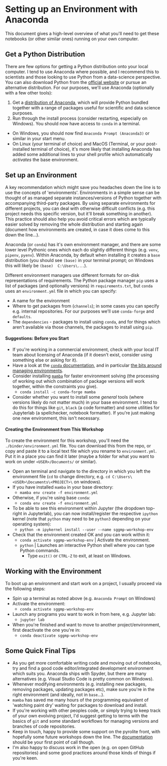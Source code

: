 # Setting up an Environment with Anaconda

This document gives a high-level overview of what you'll need to get these
notebooks (or other similar ones) running on your own computer.

## Get a Python Distribution

There are few options for getting a Python distribution onto your local computer.
I tend to use Anaconda where possible, and I recommend this to scientists
and those looking to use Python from a data-science perspective. You can also
download Python from the [official website](https://www.python.org/downloads/)
or pursue an alternative distribution. For our purposes, we'll use Anaconda
(optionally with a few other tools):
1. Get a [distribution of Anaconda](https://www.anaconda.com/products/distribution),
  which will provide Python bundled together with a range of packages useful
  for scientific and data science purposes.
2. Run through the install process (consider restarting, especially on Windows).
  You should now have access to `conda` in a terminal.
  * On Windows, you should now find `Anaconda Prompt (Anaconda3)` or similar
      in your start menu.
  * On Linux (your terminal of choice) and MacOS (Terminal, or your
      post-installed terminal of choice), it's more likely that installing
      Anaconda has added some additional lines to your shell profile which
      automatically *activates* the base environment.


## Set up an Environment

A key recommendation which might save you headaches down the line is to use the
concepts of 'environments'. Environments in a simple sense can be thought of as
managed separate instances/versions of Python together with accompanying
third-party packages. By using separate environments for different projects,
you can deal with otherwise difficult conflicts (e.g. this project needs this
specific version, but it'll break something in another). This practice should also
help you avoid critical errors which are typically easier solved by removing the
whole distribution and starting again (document how environments are created,
in case it does come to this down the line...).

Anaconda (or `conda`) has it's own environment manager, and there are some lower
level Pythonic ones which each do slightly different things (e.g. `venv`,
`pipenv`, `pyenv`). Within Anaconda, by default when installing it creates a
`base` distribution (you should see `(base)` in your terminal prompt; on
Windows this will likely be `(base)  C:\Users\...`).

Different environment managers use different formats for on-disk representations
of requirements. The Python package manager `pip` uses a list of
packages (and optionally versions) in `requirements.txt`, but `conda` uses
an `environment.yml` file in which you can specify:
* A name for the environment
* Where to get packages from (`channels`); in some cases you can specify e.g.
  internal repositories. For our purposes we'll use `conda-forge` and `defaults`.
* The `dependencies` -  packages to install using `conda`, and for things which aren't available
  via those channels, the packages to install using `pip`.

#### Suggestions: Before you Start

* If you're working in a commercial environment, check with your local IT team
  about licensing of Anaconda (if it doesn't exist, consider using something else
  or asking for it).
* Have a look at the
  [`conda` documentation](https://docs.conda.io/projects/conda/en/latest/index.html),
  and in particular
  [the bits around managing environments](https://docs.conda.io/projects/conda/en/latest/user-guide/tasks/manage-environments.html).
* Consider installing [`mamba`](https://mamba.readthedocs.io/en/latest/user_guide/mamba.html)
  for faster environment solving (the processing of working out which combination
  of package versions will work together, within the constraints you give).
    * `conda install -c conda-forge mamba`
* Consider whether you want to install some *general* tools
  (where versions likely do not matter much) in your base environment.
  I tend to do this for things like `git`, `black` (a code formatter) and some
  utilities for Jupyterlab (a spellchecker, notebook formatter). If you're just
  making one new environment, this isn't necessary.

#### Creating the Environment from This Workshop

To create the environment for this workshop, you'll need the `./binder/environment.yml` file. You can download this from the repo, or copy and paste it
to a local text file which you rename to `environment.yml`. Put it in a place you can find it later (maybe a folder for what you want to work on under `<USER>/Documents/` or similar).

* Open an terminal and navigate to the directory in which you left the environment file (`cd` to change directory, e.g. `cd C:\Users\<USER>\Documents\<PROJECT>\` on windows).
* If you have installed `mamba` in your base directory:
  * `mamba env create -f environment.yml`
* Otherwise, if you're using base `conda`:
  * `conda env create -f environment.yml`
* To be able to see this environment within Jupyter (the dropdown top-right in
  Jupyterlab), you can now install/register the respective `ipython` kernel
  (note that `python` may need to be `python3` depending on your operating
  system):
  * `python -m ipykernel install --user --name sggmp-workshop-env`
* Check that the environment created OK and you can work within it:
  * `conda activate sggmp-workshop-env` | Activate the environment.
  * `python` | Launches an interactive Python shell where you can type Python commands.
    * Type `exit()` or `CTRL-Z` to exit, at least on Windows.

## Working with the Environment

To boot up an environment and start work on a project, I usually proceed via the
following steps:
* Spin up a terminal as noted above (e.g. `Anaconda Prompt` on Windows)
* Activate the environment:
  * `conda activate sggmp-workshop-env`
* Launch any programs you want to work in from here, e.g. Jupyter lab:
  * `jupyter lab`
* When you're finished and want to move to another project/environment, first
  deactivate the one you're in:
  * `conda deactivate sggmp-workshop-env`

## Some Quick Final Tips

* As you get more comfortable writing code and moving out of notebooks,
  try and find a good code editor/integrated development environment
  which suits you. Anaconda ships with Spyder, but there are many alternatives
  (e.g. Visual Studio Code is pretty common on Windows).
* Whenever modifying environments (e.g. installing new packages,
  removing packages, updating packages etc), make sure you're in the right environment (and ideally, not in `base`...).
* `mamba` has saved me many hours of the programming equivalent
  of 'watching paint dry' waiting for packages to download and install.
* If you're working with other peoples code, or simply trying to keep track of
  your own evolving project, I'd suggest getting to terms with the basics of
  `git` and some standard workflows for managing versions and branches of
  code repositories.
* Keep in touch, happy to provide some support on the pyrolite front, with
  hopefully some future workshops down the line. The
  [documentation](https://pyrolite.rtfd.io) should be your first point of call
  though.
* I'm also happy to discuss work in the open (e.g. on open GitHub repositories)
  and some good practices around those kinds of things if you're keen.
